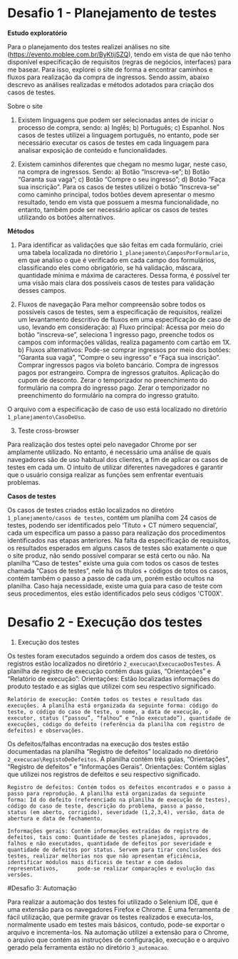 
# Desafio 1 - Planejamento de testes

<b>Estudo exploratório</b>

Para o planejamento dos testes realizei análises no site (https://evento.moblee.com.br/ByKtijSZQ), tendo em vista de que não tenho disponível especificação de requisitos (regras de negócios, interfaces) para me basear. Para isso, explorei o site de forma a encontrar caminhos e fluxos para realização da compra de ingressos. Sendo assim, abaixo descrevo as análises realizadas e métodos adotados para criação dos casos de testes.

Sobre o site

1. Existem linguagens que podem ser selecionadas antes de iniciar o processo de compra, sendo:
	a) Inglês;
	b) Português;
	c) Espanhol.
Nos casos de testes utilizei a linguagem português, no entanto, pode ser necessário executar os casos de testes em cada linguagem para analisar exposição de conteúdo e funcionalidades.

2. Existem caminhos diferentes que chegam no mesmo lugar, neste caso, na compra de ingressos. Sendo:
	a) Botão “Inscreva-se”;
	b) Botão “Garanta sua vaga”;
	c) Botão “Compre o seu ingresso”;
	d) Botão “Faça sua inscrição”.
Para os casos de testes utilizei o botão “Inscreva-se” como caminho principal, todos botões devem apresentar o mesmo resultado, tendo em vista que possuem a mesma funcionalidade, no entanto, também pode ser necessário aplicar os casos de testes utilizando os botões alternativos.

<b>Métodos</b>

1. Para identificar as validações que são feitas em cada formulário, criei uma tabela localizada no diretório `1_planejamento\CamposPorFormulario`, em que analiso o que é verificado em cada campo dos formulários, classificando eles como obrigatório, se há validação, máscara, quantidade mínima e máxima de caracteres. Dessa forma, é possível ter uma visão mais clara dos possíveis casos de testes para validação desses campos. 

2. Fluxos de navegação
Para melhor compreensão sobre todos os possíveis casos de testes, sem a especificação de requisitos, realizei um levantamento descritivo de fluxos em uma especificação de caso de uso, levando em consideração:
	a) Fluxo principal: Acessa por meio do botão “inscreva-se”, seleciona 1 ingresso pago, preenche todos os campos com informações 	válidas, realiza pagamento com cartão em 1X.
	b) Fluxos alternativos:
		Pode-se comprar ingressos por meio dos botões: “Garanta sua vaga”, “Compre o seu ingresso” e “Faça sua inscrição”.
		Comprar ingressos pagos via boleto bancário.
		Compra de ingressos pagos por estrangeiro.
		Compra de ingressos gratuitos.
		Aplicação do cupom de desconto.
		Zerar o temporizador no preenchimento do formulário na compra do ingresso pago.
		Zerar o temporizador no preenchimento do formulário na compra do ingresso gratuito.

O arquivo com a especificação de caso de uso está localizado no diretório `1_planejamento\CasoDeUso`.

3. Teste cross-browser

Para realização dos testes optei pelo navegador Chrome por ser amplamente utilizado. No entanto,  é necessário uma análise de quais navegadores são de uso habitual dos clientes, a fim de aplicar os casos de testes em cada um. O intuito de utilizar diferentes navegadores é garantir que o usuário consiga realizar as funções sem enfrentar eventuais problemas.

<b>Casos de testes</b>

Os casos de testes criados estão localizados no diretóro `1_planejamento/casos de testes`, contém um planilha com 24 casos de testes, podendo ser identificados pelo ‘Títuto + CT número sequencial’, cada um especifica um passo a passo para realização dos procedimentos identificados nas etapas anteriores. Na falta da especificação de requisitos, os resultados esperados em alguns casos de testes são exatamente o que o site produz, não sendo possível comparar se está certo ou não.
Na planilha “Caso de testes” existe uma guia com todos os casos de testes chamada “Casos de testes”, nele há os títulos + códigos de totos os casos, contém também o passo a passo de cada um, porém estão ocultos na planilha. Caso haja necessidade, existe uma guia para caso de teste com seus procedimentos, eles estão identificados pelo seus códigos 'CT00X'. 

# Desafio 2 - Execução dos testes

1. Execução dos testes

Os testes foram executados seguindo a ordem dos casos de testes, os registros estão localizados no diretório `2_execucao\ExecucaoDosTestes`. A planilha de registro de execução contém duas guias, “Orientações” e “Relatório de execução”:
	Orientações: Estão localizadas informações do produto testado e as siglas que utilizei com seu respectivo significado. 
	
	Relatório de execução: Contém todos os testes e resultado das execuções. A planilha está organizada da seguinte forma: código do 	 teste, o código do caso de teste, o nome, a data de execução, o executor, status (“passou”, “falhou” e “não executado”), quantidade de 		execuções, código do defeito (referência da planilha com registro de defeitos) e observações.

Os defeitos/falhas encontradas na execução dos testes estão documentadas na planilha “Registro de defeitos” localizado no diretório `2_execucao\RegistoDeDefeitos`. A planilha contém três guias, “Orientações”, “Registro de defeitos” e “Informações Gerais”.
	Orientações: Contém siglas que utilizei nos registros de defeitos e seu respectivo significado.
	
	Registro de defeitos: Contém todos os defeitos encontrados e o passo a passo para reprodução. A planilha está organizadas da seguinte 		forma: Id do defeito (referenciado na planilha de execução de testes), código do caso de teste, descrição do problema, passo a passo, 		status (em aberto, corrigido), severidade (1,2,3,4), versão, data de abertura e data de fechamento.
	
	Informações gerais: Contém informações extraídas do registro de defeitos, tais como: Quantidade de testes planejados, aprovados,   		falhos e não executados, quantidade de defeitos por severidade e quantidade de defeitos por status. Servem para tirar conclusões dos 		testes, realizar melhorias nos que não apresentam eficiência, identificar módulos mais dificeis de testar e com dados representativos, 		pode-se realizar comparações e evolução das versões.


#Desafio 3: Automação

Para realizar a automação dos testes foi utilizado o Selenium IDE, que é uma extensão para os navegadores Firefox e Chrome. É uma ferramenta de fácil utilização, que permite gravar os testes realizados e executa-los, normalmente usado em testes mais básicos, contudo, pode-se exportar o arquivo e incrementa-los. Na automação utilizei a extensão para o Chrome, o arquivo que contém as instruções de configuração, execução e o arquivo gerado pela ferramenta estão no diretório `3_automacao`.
 






